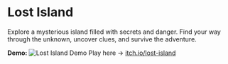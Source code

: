 # Lost Island

Explore a mysterious island filled with secrets and danger.
Find your way through the unknown, uncover clues, and survive the adventure.

**Demo:**
![Lost Island Demo](https://img.itch.zone/aW1hZ2UvMzU0MzQ3OC8yMTEwMDk2MS5wbmc=/original/uduTYZ.png)
Play here → [itch.io/lost-island](https://tematkachev.itch.io/lost-island)
